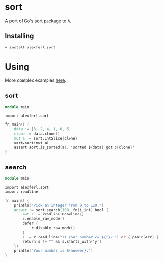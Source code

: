 # sort

A port of Go's [sort](https://pkg.go.dev/sort@go1.20.5) package to [V](https://vlang.io/).

## Installing
```shell
v install alexferl.sort
```

# Using
More complex examples [here](examples).

## sort
```v
module main

import alexferl.sort

fn main() {
	data := [3, 2, 4, 1, 0, 5]
	clone := data.clone()
	mut a := sort.IntSlice{clone}
	sort.sort(mut a)
	assert sort.is_sorted(a), 'sorted ${data} got ${clone}'
}
```

## search
```v
module main

import alexferl.sort
import readline

fn main() {
	println("Pick an integer from 0 to 100.")
	answer := sort.search(100, fn(i int) bool {
		mut r := readline.Readline{}
		r.enable_raw_mode()
		defer {
			r.disable_raw_mode()
		}
		s := r.read_line("Is your number <= ${i}? ") or { panic(err) }
		return s != "" && s.starts_with('y')
	})
	println("Your number is ${answer}.")
}
```
